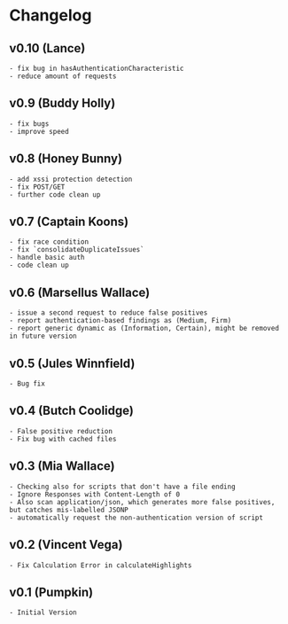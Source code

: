 # Changelog

<a name="0.10"></a>
## v0.10 (Lance)
	- fix bug in hasAuthenticationCharacteristic
	- reduce amount of requests

<a name="0.9"></a>
## v0.9 (Buddy Holly)
	- fix bugs
	- improve speed
	
<a name="0.8"></a>
## v0.8 (Honey Bunny)
	- add xssi protection detection
	- fix POST/GET
	- further code clean up

<a name="0.7"></a>
## v0.7 (Captain Koons)
	- fix race condition
	- fix `consolidateDuplicateIssues`
	- handle basic auth
	- code clean up

<a name="0.6"></a>
## v0.6 (Marsellus Wallace)
	- issue a second request to reduce false positives
	- report authentication-based findings as (Medium, Firm)
	- report generic dynamic as (Information, Certain), might be removed in future version

<a name="0.5"></a>
## v0.5 (Jules Winnfield)
	- Bug fix

<a name="0.4"></a>
## v0.4 (Butch Coolidge)
	- False positive reduction
	- Fix bug with cached files

<a name="0.3"></a>
## v0.3 (Mia Wallace)
	- Checking also for scripts that don't have a file ending
	- Ignore Responses with Content-Length of 0
	- Also scan application/json, which generates more false positives, but catches mis-labelled JSONP
	- automatically request the non-authentication version of script

<a name="0.2"></a>
## v0.2 (Vincent Vega)
	- Fix Calculation Error in calculateHighlights


<a name="0.1"></a>
## v0.1 (Pumpkin)
	- Initial Version
